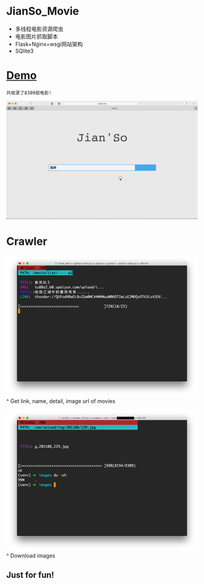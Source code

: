 # JianSo_Movie

* 多线程电影资源爬虫
* 电影图片抓取脚本
* Flask+Nginx+wsgi网站架构
* SQlite3

# [Demo](http://but0n.me)
`共收录了8309部电影!`

![demo](/img/webno.gif)

# Crawler

![get_mov](/img/get_mov.png)
^ Get link, name, detail, image url of movies

![get_img](/img/get_img.png)
^ Download images

## Just for fun!
